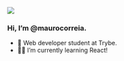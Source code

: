 <img src="https://i.kym-cdn.com/photos/images/newsfeed/001/164/611/8d0.gif">

### Hi, I’m @maurocorreia. 
- 🧠 Web developer student at Trybe. 
- 🐱‍👤 I’m currently learning React! 
